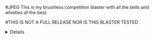 #JPEG
This is my brushless competition blaster with all the bells and whistles of the best.

#THIS IS NOT A FULL RELEASE NOR IS THIS BLASTER TESTED

<details>
  <features>
    This will be a list of features
    
  <Hardware List>
    screws probably
  <TODO>
    make work
  
  
